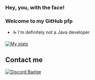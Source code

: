 ### Hey, you, with the face!
### Welcome to my GitHub pfp

- ☕ I'm definitely not a Java developer

[![My stats](https://github-readme-stats.vercel.app/api?username=inc0g-repoz)](https://github.com/anuraghazra/github-readme-stats)

## Contact me
[![Discord Badge](https://img.shields.io/badge/-Vadik%235134-blue?style=social&logo=Discord&link=https://discord.com/users/408196690647056384)](https://discord.com/users/408196690647056384)

